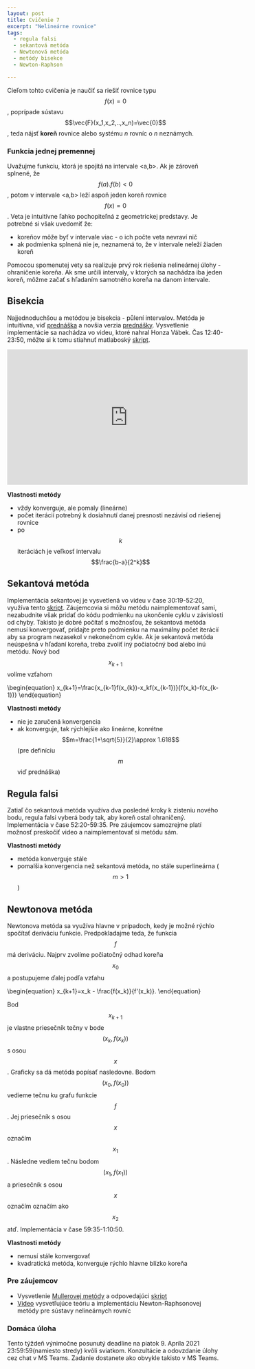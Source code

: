 ```yaml
---
layout: post
title: Cvičenie 7
excerpt: "Nelineárne rovnice"
tags:
  - regula falsi
  - sekantová metóda 
  - Newtonová metóda
  - metódy bisekce
  - Newton-Raphson

---
```


Cieľom tohto cvičenia je naučiť sa riešiť rovnice typu $$f(x)=0$$, poprípade sústavu $$\vec{F}(x_1,x_2,..,x_n)=\vec{0}$$, teda nájsť <strong>koreň</strong> 
rovnice alebo systému <em>n </em>rovníc o <em>n</em> neznámych. 

### Funkcia jednej premennej

Uvažujme funkciu, ktorá je spojitá na intervale <a,b>. Ak je zároveň splnené, že $$ f(a).f(b)<0 $$, potom v intervale <a,b> leží aspoň jeden koreň rovnice $$ f(x)=0 $$. Veta je intuitívne ľahko pochopiteľná z geometrickej predstavy. Je potrebné si však uvedomiť že:
  * koreňov môže byť v intervale viac - o ich počte veta nevraví nič
  * ak podmienka splnená nie je, neznamená to, že v intervale neleží žiaden koreň

Pomocou spomenutej vety sa realizuje prvý rok riešenia nelineárnej úlohy - ohraničenie koreňa. Ak sme určili intervaly, v ktorých sa nachádza iba jeden koreň, môžme začať s hľadaním samotného koreňa na danom intervale.


## Bisekcia

Najjednoduchšou a metódou je bisekcia - půlení intervalov. Metóda je intuitívna, viď [prednáška](http://kfe.fjfi.cvut.cz/~limpouch/numet/nr.pdf "Nelineárne rovnice") a novšia verzia [prednášky](http://kfe.fjfi.cvut.cz/~nme/nelinr_priklady.pdf). Vysvetlenie implementácie sa nachádza vo videu, ktoré nahral Honza Vábek. Čas 12:40-23:50, môžte si k tomu stiahnuť matlaboský [skript](http://babjarob.github.io/cv7/nonlin1.m).

<div class="embed-responsive embed-responsive-16by9">
  <iframe width="560" height="315" src="https://www.youtube.com/embed/4qDL4UGISC8?start=760" title="YouTube video player" frameborder="0" allow="accelerometer; autoplay; clipboard-write; encrypted-media; gyroscope; picture-in-picture" allowfullscreen></iframe>
</div>

<strong>Vlastnosti metódy</strong>
  * vždy konverguje, ale pomaly (lineárne)
  * počet iterácií potrebný k dosiahnutí danej presnosti nezávisí od riešenej rovnice
  * po $$k$$ iteráciách je veľkosť intervalu $$\frac{b-a}{2^k}$$ 

## Sekantová metóda

Implementácia sekantovej je vysvetlená vo videu v čase 30:19-52:20, využíva tento [skript](http://babjarob.github.io/cv7/nonlin1_author.m). Záujemcovia si môžu metódu naimplementovať sami, nezabudnite však pridať do kódu podmienku na ukončenie cyklu v závislosti od chyby. Takisto je dobré počítať s možnosťou, že sekantová metóda nemusí konvergovať, pridajte preto podmienku na maximálny počet iterácií aby sa program nezasekol v nekonečnom cykle. Ak je sekantová metóda neúspešná v hľadaní koreňa, treba zvoliť iný počiatočný bod alebo inú metódu. Nový bod $$x_{k+1}$$ volíme vzťahom

\begin{equation}
x_{k+1}=\frac{x_{k-1}f(x_{k})-x_kf(x_{k-1})}{f(x_k)-f(x_{k-1})}
\end{equation}

<strong>Vlastnosti metódy</strong>
  * nie je zaručená konvergencia
  * ak konverguje, tak rýchlejšie ako lineárne, konrétne  $$m=\frac{1+\sqrt{5}}{2}\approx 1.618$$ (pre definíciu $$m$$ viď prednáška)

## Regula falsi

Zatiaľ čo sekantová metóda využíva dva posledné kroky k zisteniu nového bodu, regula falsi vyberá body tak, aby koreň ostal ohraničený. Implementácia v čase 52:20-59:35. Pre záujemcov samozrejme platí možnosť preskočiť video a naimplementovať si metódu sám. 

<strong>Vlastnosti metódy</strong>
  * metóda konverguje stále
  * pomalšia konvergencia než sekantová metóda, no stále superlineárna ($$m>1$$)

## Newtonova metóda

Newtonova metóda sa využíva hlavne v prípadoch, kedy je možné rýchlo spočítať deriváciu funkcie. Predpokladajme teda, že funkcia $$f$$ má deriváciu. Najprv zvolíme počiatočný odhad koreňa $$x_0$$ a postupujeme ďalej podľa vzťahu

\begin{equation}
x_{k+1}=x_k - \frac{f(x_k)}{f'(x_k)}.
\end{equation}

Bod $$x_{k+1}$$ je vlastne priesečník tečny v bode $$(x_k,f(x_k))$$ s osou $$x$$. Graficky sa dá metóda popísať nasledovne. Bodom $$(x_0,f(x_0))$$ vedieme tečnu ku grafu funkcie $$f$$. Jej priesečník s osou $$x$$ označím $$x_1$$. Následne vediem tečnu bodom $$(x_1,f(x_1))$$ a priesečník s osou $$x$$ označím označím ako $$x_2$$ atď. Implementácia v čase 59:35-1:10:50.

<strong>Vlastnosti metódy</strong>
  * nemusí stále konvergovať
  * kvadratická metóda, konverguje rýchlo hlavne blízko koreňa

### Pre záujemcov

  * Vysvetlenie [Mullerovej metódy](http://http://kfe.fjfi.cvut.cz/~vachal/edu/nme/cviceni/05_nelin/DOCS/teorie_Mullerova_metoda.pdf "Mullerova metóda") a odpovedajúci [skript](http://babjarob.github.io/cv7/muller.m) 
  * [Video](https://www.youtube.com/watch?v=70nQXgT-Zz8&list=PLhgkvMYpHD8iAdlGCj8_iSngCAdZ77xyg&index=2&ab_channel=janvabek "Newton-Rhapson") vysvetľujúce teóriu a implementáciu Newton-Raphsonovej metódy pre sústavy nelineárnych rovníc


### Domáca úloha

Tento týždeň výnimočne posunutý deadline na piatok 9. Apríla 2021 23:59:59(namiesto stredy) kvôli sviatkom. Konzultácie a odovzdanie úlohy cez chat v MS Teams. Zadanie dostanete ako obvykle takisto v MS Teams. 
